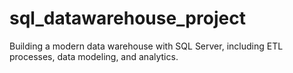 # sql_datawarehouse_project
Building a modern data warehouse with SQL Server, including ETL processes, data modeling, and analytics.
